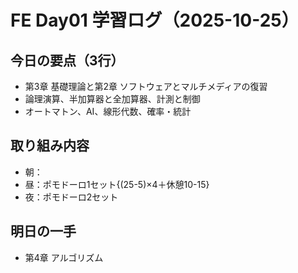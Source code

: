 # FE Day01 学習ログ（2025-10-25）

## 今日の要点（3行）
- 第3章 基礎理論と第2章 ソフトウェアとマルチメディアの復習
- 論理演算、半加算器と全加算器、計測と制御
- オートマトン、AI、線形代数、確率・統計

## 取り組み内容
- 朝：
- 昼：ポモドーロ1セット{(25-5)×4＋休憩10-15}
- 夜：ポモドーロ2セット

## 明日の一手
- 第4章 アルゴリズム
